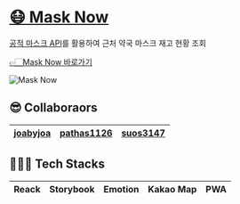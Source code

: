 # [😷 Mask Now](https://joabyjoa.github.io/mask-now)

[공적 마스크 API](https://app.swaggerhub.com/apis/Promptech/public-mask-info/20200307-oas3#/v1/get_storesByGeo_json)를 활용하여 근처 약국 마스크 재고 현황 조회

[👉🏻Mask Now 바로가기](https://joabyjoa.github.io/mask-now)

![Mask Now](https://user-images.githubusercontent.com/50170375/79335227-a0388980-7f5c-11ea-9bd3-850935e48cf9.png)

## 😎 Collaboraors

| [joabyjoa](https://github.com/joabyjoa) | [pathas1126](https://github.com/pathas1126) | [suos3147](https://github.com/suos3147) |
| :-------------------------------------: | :-----------------------------------------: | :-------------------------------------: |


## 🧑🏻‍💻 Tech Stacks

| Reack | Storybook | Emotion | Kakao Map | PWA |
| :---: | :-------: | ------- | --------- | --- |

